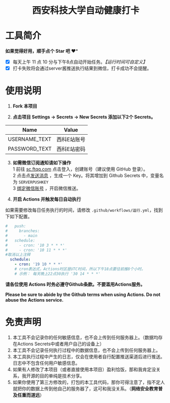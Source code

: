 <div align="center">
<h1 align="center">
西安科技大学自动健康打卡
 </h1>
 

</div>

# 工具简介


**如果觉得好用，顺手点个 Star 吧 ❤***

* [x] 每天上午 11 点 10 分与下午8点自动开始任务。*【运行时间可自定义】*
* [x] 打卡失败将会通过server酱推送执行结果到微信，打卡成功不会提醒。

# 使用说明
1. **Fork 本项目**

2. **点击项目 Settings -> Secrets -> New Secrets 添加以下2个 Secrets。**

| Name       | Value            |
| ---------- | ---------------- |
| USERNAME_TEXT | 西科E站账号 |
| PASSWORD_TEXT   | 西科E站密码 |


3. **如需微信订阅通知请如下操作**  
1 前往 [sc.ftqq.com](http://sc.ftqq.com/3.version) 点击登入，创建账号（建议使用 GitHub 登录）。  
2 点击点[发送消息](http://sc.ftqq.com/?c=code) ，生成一个 Key。将其增加到 Github Secrets 中，变量名为 `SERVERPUSHKEY`  
3 [绑定微信账号](http://sc.ftqq.com/?c=wechat&a=bind) ，开启微信推送。  


4. **开启 Actions 并触发每日自动执行**

如果需要修改每日任务执行的时间，请修改 `.github/workflows/运行.yml`，找到下如下配置。

```yml
#   push:
#     branches:
#       - main
#   schedule:
#     - cron: '10 3 * * *'
#     - cron: '10 11 * * *'
#取消以上注释
  schedule:
    - cron: '19 10 * * *'
    # cron表达式，Actions时区是UTC时间，所以下午18点要往前推8个小时。
    # 示例： 每天晚上22点30执行 '30 14 * * *'
```


**请各位使用 Actions 时务必遵守Github条款。不要滥用Actions服务。**

**Please be sure to abide by the Github terms when using Actions. Do not abuse the Actions service.**
# 免责声明

1. 本工具不会记录你的任何敏感信息，也不会上传到任何服务器上。（数据均存在Actions Secrets中或者用户自己的设备上）
2. 本工具不会记录任何执行过程中的数据信息，也不会上传到任何服务器上。
3. 本工具执行过程中产生的日志，仅会在使用者自行配置推送渠道后进行推送。日志中不包含任何用户敏感信息。
4. 如果有人修改了本项目（或者直接使用本项目）盈利恰饭，那和我肯定没关系，我开源的目的单纯是技术分享。
5. 如果你使用了第三方修改的，打包的本工具代码，那你可得注意了，指不定人就把你的数据上传到他自己的服务器了，这可和我没关系。（**网络安全教育普及任重而道远**）
